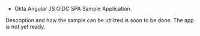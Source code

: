 * Okta Angular JS OIDC SPA Sample Application.

Description and how the sample can be utilized is soon to be done. The app is not yet ready. 